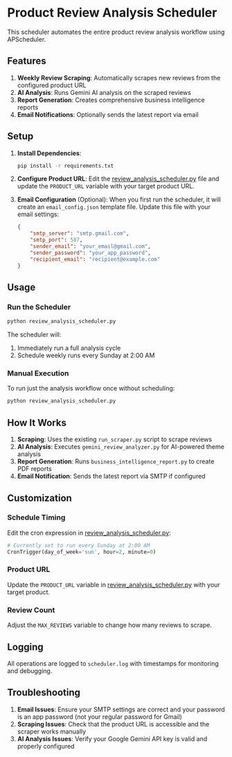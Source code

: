 # Product Review Analysis Scheduler

This scheduler automates the entire product review analysis workflow using APScheduler.

## Features

1. **Weekly Review Scraping**: Automatically scrapes new reviews from the configured product URL
2. **AI Analysis**: Runs Gemini AI analysis on the scraped reviews
3. **Report Generation**: Creates comprehensive business intelligence reports
4. **Email Notifications**: Optionally sends the latest report via email

## Setup

1. **Install Dependencies**:
   ```bash
   pip install -r requirements.txt
   ```

2. **Configure Product URL**:
   Edit the [review_analysis_scheduler.py](file:///D:/Python%20Projeccts/Product%20Review%20Scraper/review_analysis_scheduler.py) file and update the `PRODUCT_URL` variable with your target product URL.

3. **Email Configuration** (Optional):
   When you first run the scheduler, it will create an `email_config.json` template file. Update this file with your email settings:
   ```json
   {
       "smtp_server": "smtp.gmail.com",
       "smtp_port": 587,
       "sender_email": "your_email@gmail.com",
       "sender_password": "your_app_password",
       "recipient_email": "recipient@example.com"
   }
   ```

## Usage

### Run the Scheduler

```bash
python review_analysis_scheduler.py
```

The scheduler will:
1. Immediately run a full analysis cycle
2. Schedule weekly runs every Sunday at 2:00 AM

### Manual Execution

To run just the analysis workflow once without scheduling:
```bash
python review_analysis_scheduler.py
```

## How It Works

1. **Scraping**: Uses the existing `run_scraper.py` script to scrape reviews
2. **AI Analysis**: Executes `gemini_review_analyzer.py` for AI-powered theme analysis
3. **Report Generation**: Runs `business_intelligence_report.py` to create PDF reports
4. **Email Notification**: Sends the latest report via SMTP if configured

## Customization

### Schedule Timing
Edit the cron expression in [review_analysis_scheduler.py](file:///D:/Python%20Projeccts/Product%20Review%20Scraper/review_analysis_scheduler.py):
```python
# Currently set to run every Sunday at 2:00 AM
CronTrigger(day_of_week='sun', hour=2, minute=0)
```

### Product URL
Update the `PRODUCT_URL` variable in [review_analysis_scheduler.py](file:///D:/Python%20Projeccts/Product%20Review%20Scraper/review_analysis_scheduler.py) with your target product.

### Review Count
Adjust the `MAX_REVIEWS` variable to change how many reviews to scrape.

## Logging

All operations are logged to `scheduler.log` with timestamps for monitoring and debugging.

## Troubleshooting

1. **Email Issues**: Ensure your SMTP settings are correct and your password is an app password (not your regular password for Gmail)
2. **Scraping Issues**: Check that the product URL is accessible and the scraper works manually
3. **AI Analysis Issues**: Verify your Google Gemini API key is valid and properly configured